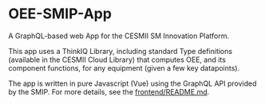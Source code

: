 # OEE-SMIP-App

A GraphQL-based web App for the CESMII SM Innovation Platform.

This app uses a ThinkIQ Library, including standard Type definitions (available in the CESMII Cloud Library) that computes OEE, and its component functions, for any equipment (given a few key datapoints).

The app is written in pure Javascript (Vue) using the GraphQL API provided by the SMIP. For more details, see the [frontend/README.md](frontend/README.md).

